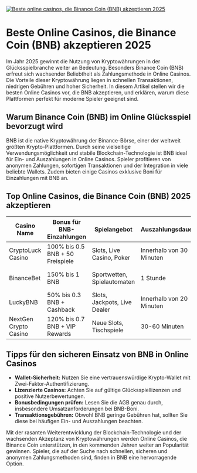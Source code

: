 [![Beste online casinos, die Binance Coin (BNB) akzeptieren 2025](https://123-caf.pages.dev/gitsignup.png)](https://vrmoo.ru/Bt82HjjY)

<h1>Beste Online Casinos, die Binance Coin (BNB) akzeptieren 2025</h1> <p>Im Jahr 2025 gewinnt die Nutzung von Kryptowährungen in der Glücksspielbranche weiter an Bedeutung. Besonders Binance Coin (BNB) erfreut sich wachsender Beliebtheit als Zahlungsmethode in Online Casinos. Die Vorteile dieser Kryptowährung liegen in schnellen Transaktionen, niedrigen Gebühren und hoher Sicherheit. In diesem Artikel stellen wir die besten Online Casinos vor, die BNB akzeptieren, und erklären, warum diese Plattformen perfekt für moderne Spieler geeignet sind.</p>  <h2>Warum Binance Coin (BNB) im Online Glücksspiel bevorzugt wird</h2> <p>BNB ist die native Kryptowährung der Binance-Börse, einer der weltweit größten Krypto-Plattformen. Durch seine vielseitige Verwendungsmöglichkeit und stabile Blockchain-Technologie ist BNB ideal für Ein- und Auszahlungen in Online Casinos. Spieler profitieren von anonymen Zahlungen, sofortigen Transaktionen und der Integration in viele beliebte Wallets. Zudem bieten einige Casinos exklusive Boni für Einzahlungen mit BNB an.</p>  <h2>Top Online Casinos, die Binance Coin (BNB) 2025 akzeptieren</h2> <table>   <thead>     <tr>       <th>Casino Name</th>       <th>Bonus für BNB-Einzahlungen</th>       <th>Spielangebot</th>       <th>Auszahlungsdauer</th>       <th>Mobile Verfügbarkeit</th>     </tr>   </thead>   <tbody>     <tr>       <td>CryptoLuck Casino</td>       <td>100% bis 0.5 BNB + 50 Freispiele</td>       <td>Slots, Live Casino, Poker</td>       <td>Innerhalb von 30 Minuten</td>       <td>Optimierte App & Browser</td>     </tr>     <tr>       <td>BinanceBet</td>       <td>150% bis 1 BNB</td>       <td>Sportwetten, Spielautomaten</td>       <td>1 Stunde</td>       <td>Mobile-Responsive Plattform</td>     </tr>     <tr>       <td>LuckyBNB</td>       <td>50% bis 0.3 BNB + Cashback</td>       <td>Slots, Jackpots, Live Dealer</td>       <td>Innerhalb von 20 Minuten</td>       <td>Android & iOS App</td>     </tr>     <tr>       <td>NextGen Crypto Casino</td>       <td>120% bis 0.7 BNB + VIP Rewards</td>       <td>Neue Slots, Tischspiele</td>       <td>30-60 Minuten</td>       <td>Vollständig mobil</td>     </tr>   </tbody> </table>  <h2>Tipps für den sicheren Einsatz von BNB in Online Casinos</h2> <ul>   <li><strong>Wallet-Sicherheit:</strong> Nutzen Sie eine vertrauenswürdige Krypto-Wallet mit Zwei-Faktor-Authentifizierung.</li>   <li><strong>Lizenzierte Casinos:</strong> Achten Sie auf gültige Glücksspiellizenzen und positive Nutzerbewertungen.</li>   <li><strong>Bonusbedingungen prüfen:</strong> Lesen Sie die AGB genau durch, insbesondere Umsatzanforderungen bei BNB-Boni.</li>   <li><strong>Transaktionsgebühren:</strong> Obwohl BNB geringe Gebühren hat, sollten Sie diese bei häufigen Ein- und Auszahlungen beachten.</li> </ul>  <p>Mit der rasanten Weiterentwicklung der Blockchain-Technologie und der wachsenden Akzeptanz von Kryptowährungen werden Online Casinos, die Binance Coin unterstützen, in den kommenden Jahren weiter an Popularität gewinnen. Spieler, die auf der Suche nach schnellen, sicheren und anonymen Zahlungsmethoden sind, finden in BNB eine hervorragende Option.</p>